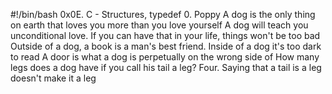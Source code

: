 #!/bin/bash
0x0E. C - Structures, typedef
0. Poppy
A dog is the only thing on earth that loves you more than you love yourself
A dog will teach you unconditional love. If you can have that in your life, things won't be too bad
Outside of a dog, a book is a man's best friend. Inside of a dog it's too dark to read
A door is what a dog is perpetually on the wrong side of
 How many legs does a dog have if you call his tail a leg? Four. Saying that a tail is a leg doesn't make it a leg

